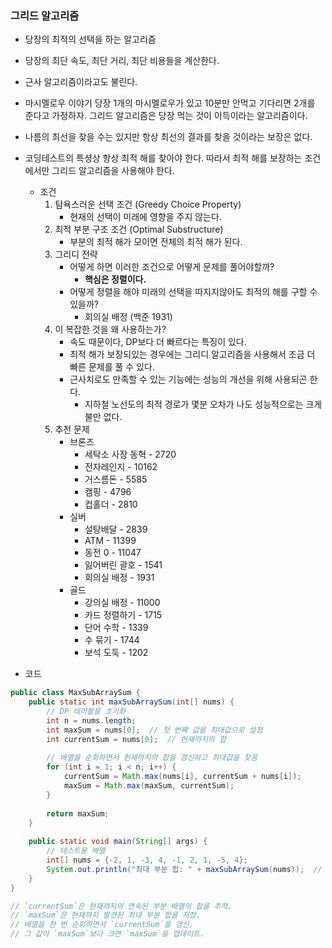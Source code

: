 ### 그리드 알고리즘

- 당장의 최적의 선택을 하는 알고리즘
- 당장의 최단 속도, 최단 거리, 최단 비용들을 계산한다.
- 근사 알고리즘이라고도 불린다.
	  
- 마시멜로우 이야기
	당장 1개의 마시멜로우가 있고 10분만 안먹고 기다리면 2개를 준다고 가정하자.
	그리드 알고리즘은 당장 먹는 것이 이득이라는 알고리즘이다.
	
- 나름의 최선을 찾을 수는 있지만 항상 최선의 결과를 찾을 것이라는 보장은 없다.
	  
- 코딩테스트의 특셩상 항상 최적 해를 찾아야 한다. 따라서 최적 해를 보장하는 조건에서만 그리드 알고리즘을 사용해야 한다.
	- 조건
		1. 탐욕스러운 선택 조건 (Greedy Choice Property)
			- 현재의 선택이 미래에 영향을 주지 않는다.
		2. 최적 부분 구조 조건 (Optimal Substructure)
			-  부분의 최적 해가 모이면 전체의 최적 해가 된다.
		3. 그리디 전략
			- 어떻게 하면 이러한 조건으로 어떻게 문제를 풀어야할까?
				- **핵심은 정렬이다.**
			- 어떻게 정렬을 해야 미래의 선택을 따지지않아도 최적의 해를 구할 수 있을까?
				- 회의실 배정 (백준 1931)
		4. 이 복잡한 것을 왜 사용하는가?
			- 속도 때문이다, DP보다 더 빠르다는 특징이 있다.
			- 최적 해가 보장되있는 경우에는 그리디 알고리즘을 사용해서 조금 더 빠른 문제를 풀 수 있다.
			- 근사치로도 만족할 수 있는 기능에는 성능의 개선을 위해 사용되곤 한다.
				- 지하철 노선도의 최적 경로가 몇분 오차가 나도 성능적으로는 크게 불만 없다.
		5. 추천 문제
			- 브론즈
				- 세탁소 사장 동혁 - 2720
				- 전자레인지 - 10162
				- 거스름돈 - 5585
				- 캠핑 - 4796
				- 컵홀더 - 2810
			- 실버
				- 설탕배달 - 2839
				- ATM - 11399
				- 동전 0 - 11047
				- 잃어버린 괄호 - 1541
				- 회의실 배정 - 1931
			- 골드
				- 강의실 배정 - 11000
				- 카드 정렬하기 - 1715
				- 단어 수학 - 1339
				- 수 묶기 - 1744
				- 보석 도둑 - 1202
- 코드
```java
public class MaxSubArraySum {
    public static int maxSubArraySum(int[] nums) {
        // DP 테이블을 초기화
        int n = nums.length;
        int maxSum = nums[0];  // 첫 번째 값을 최대값으로 설정
        int currentSum = nums[0];  // 현재까지의 합
        
        // 배열을 순회하면서 현재까지의 합을 갱신하고 최대값을 찾음
        for (int i = 1; i < n; i++) {
            currentSum = Math.max(nums[i], currentSum + nums[i]);
            maxSum = Math.max(maxSum, currentSum);
        }
        
        return maxSum;
    }
	
    public static void main(String[] args) {
        // 테스트용 배열
        int[] nums = {-2, 1, -3, 4, -1, 2, 1, -5, 4};
        System.out.println("최대 부분 합: " + maxSubArraySum(nums));  // 출력: 6
    }
}

// `currentSum`은 현재까지의 연속된 부분 배열의 합을 추적.
// `maxSum`은 현재까지 발견된 최대 부분 합을 저장.
// 배열을 한 번 순회하면서 `currentSum`을 갱신, 
// 그 값이 `maxSum`보다 크면 `maxSum`을 업데이트.
```